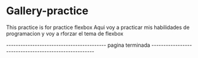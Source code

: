 # Gallery-practice
This practice is for practice flexbox
Aqui voy a practicar mis habilidades de programacion y voy a rforzar el tema de flexbox

 ------------------------------------------ pagina terminada ------------------------------------------------------